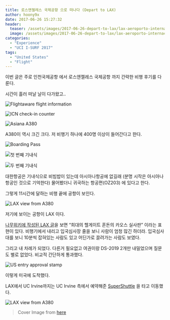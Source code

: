 ```yaml
---
title: 로스앤젤레스 국제공항 으로 떠나다 (Depart to LAX)
author: hoony9x
date: 2017-06-26 15:27:32
header:
  teaser: /assets/images/2017-06-26-depart-to-lax/lax-aeroporto-internacional-de-los-anfeles.jpg
  image: /assets/images/2017-06-26-depart-to-lax/lax-aeroporto-internacional-de-los-anfeles.jpg
categories:
  - "Experience"
  - "UCI I-SURF 2017"
tags:
  - "United States"
  - "Flight"
---
```


이번 글은 주로 인천국제공항 에서 로스앤젤레스 국제공항 까지 간략한 비행 후기를 다룬다.

<!-- more -->

시간이 흘러 떠날 날이 다가왔고..

![Flightaware flight information](/assets/images/2017-06-26-depart-to-lax/19400529_1369302169820488_4919924471080531369_o-1.jpg)

![ICN check-in counter](/assets/images/2017-06-26-depart-to-lax/2.jpg)

![Asiana A380](/assets/images/2017-06-26-depart-to-lax/3.jpg)

A380이 역시 크긴 크다. 저 비행기 하나에 400명 이상이 들어간다고 한다.

![Boarding Pass](/assets/images/2017-06-26-depart-to-lax/4.jpg)

![첫 번째 기내식](/assets/images/2017-06-26-depart-to-lax/5.jpg)

![두 번째 기내식](/assets/images/2017-06-26-depart-to-lax/6.jpg)

대한항공은 기내식으로 비빔밥이 있는데 아시아나항공에 없길래 (분명 시작은 아시아나항공인 것으로 기억한다) 물어봤더니 귀국하는 항공편(OZ203) 에 있다고 한다.

그렇게 11시간에 달하는 비행 끝에 공항이 보인다.

![LAX view from A380](/assets/images/2017-06-26-depart-to-lax/8.jpg)

저기에 보이는 공항이 LAX 이다.

[나무위키에 작성된 LAX 글](https://namu.wiki/w/%EB%A1%9C%EC%8A%A4%EC%95%A4%EC%A0%A4%EB%A0%88%EC%8A%A4%20%EA%B5%AD%EC%A0%9C%EA%B3%B5%ED%95%AD)을 보면 “희대의 헬게이트 혼돈의 카오스 실사판” 이라는 표현이 있다. 비행기에서 내리고 입국심사장 줄을 보니 사람이 엄청 많긴 하더라. 입국심사대를 보니 10분씩 잡혀있는 사람도 있고 어딘가로 끌려가는 사람도 보였다.

그리고 내 차례가 되었다. 다른거 필요없고 여권이랑 DS-2019 2개만 내밀었으며 질문도 별로 없었다. 비교적 간단하게 통과했다.

![US entry approval stamp](/assets/images/2017-06-26-depart-to-lax/9.jpg)

이렇게 미국에 도착했다.

LAX에서 UC Irvine까지는 UC Irvine 측에서 예약해준 [SuperShuttle](https://www.supershuttle.com/) 을 타고 이동했다.

![LAX view from A380](/assets/images/2017-06-26-depart-to-lax/10.png)

> Cover Image from [here](https://www.dicasdacalifornia.com.br/2015/10/aeroportos-em-los-angeles.html)
